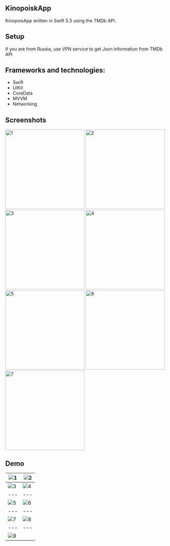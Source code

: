 ## KinopoiskApp
KinopoisApp written in Swift 5.3 using the TMDb API.

## Setup
if you are from Russia, use VPN service to get Json information from TMDb API

## Frameworks and technologies:

- Swift
- UIKit
- CoreData
- MVVM
- Networking

## Screenshots
<img width="250" alt="1" src="https://user-images.githubusercontent.com/122359658/230769968-29abe910-3149-4e0f-b6ba-c03daf2e437a.png">
<img width="250" alt="2" src="https://user-images.githubusercontent.com/122359658/230770001-09ebf3a7-074d-4004-aba7-905c973e8ac8.png">
<img width="250" alt="3" src="https://user-images.githubusercontent.com/122359658/230770002-6bac113c-b11c-421b-bf75-c02933d65ac7.png">

<img width="250" alt="4" src="https://user-images.githubusercontent.com/122359658/230770003-09fb7a0a-fa12-4f93-a325-229f049ed8fe.png">
<img width="250" alt="5" src="https://user-images.githubusercontent.com/122359658/230770005-92c280db-f4b1-4509-8191-431bad5b1380.png">
<img width="250" alt="6" src="https://user-images.githubusercontent.com/122359658/230770009-9c716e9a-7f33-46e7-8a36-e6f24a831c4a.png">
<img width="250" alt="7" src="https://user-images.githubusercontent.com/122359658/230770011-09002af7-55c1-4b3f-b44b-88ad31fda525.png">

## Demo

| ![1](https://user-images.githubusercontent.com/122359658/230768933-655dc05a-f7f8-4964-baa5-ae83e515ae07.gif)| ![2](https://user-images.githubusercontent.com/122359658/230768943-3ec1e1c8-8db7-469d-a5e8-bfdd3b7906cb.gif) | 
| --- | --- |
| ![3](https://user-images.githubusercontent.com/122359658/230768946-b8d1e7cc-5b2a-4dc1-ae92-8373b1855a50.gif) | ![4](https://user-images.githubusercontent.com/122359658/230768949-32596cee-c2c8-434a-800c-9b4c72aabeb1.gif) |
| --- | --- |
| ![5](https://user-images.githubusercontent.com/122359658/230768950-579bdd6c-8821-425d-800f-0848d88960dc.gif) | ![6](https://user-images.githubusercontent.com/122359658/230768953-347595a1-64c9-4a65-b075-200e488307f8.gif) |
| --- | --- |
| ![7](https://user-images.githubusercontent.com/122359658/230768954-728c7523-8893-48ee-8ad2-7d66f6358a8d.gif) | ![8](https://user-images.githubusercontent.com/122359658/230768955-3f5b8b3d-565a-4ba2-9cf7-de89772a915a.gif) |
| --- | --- |
| ![9](https://user-images.githubusercontent.com/122359658/230768956-66f40600-7ad2-4dec-9f76-5b4fd969aecf.gif) | 

